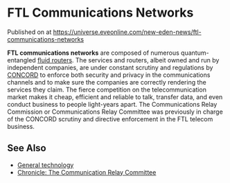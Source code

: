 # FTL Communications Networks
Published on  at https://universe.eveonline.com/new-eden-news/ftl-communications-networks

**FTL communications networks** are composed of numerous quantum-entangled
[fluid routers](4w6FgQepyWkx0g0zXZctHM). The services and routers, albeit owned and
run by independent companies, are under constant scrutiny and regulations by [CONCORD](5DPzMesjfj3XKshPWBUPWt)
to enforce both security and privacy in the communications channels and
to make sure the companies are correctly rendering the services they
claim. The fierce competition on the telecommunication market makes it
cheap, efficient and reliable to talk, transfer data, and even conduct
business to people light-years apart. The Communications Relay
Commission or Communications Relay Committee was previously in charge of
the CONCORD scrutiny and directive enforcement in the FTL telecom
business.

See Also
--------

-   [General technology](587lwcyHwGABUvNLgroYNa)
-   [Chronicle: The Communication Relay Committee](2OinwbGLGevIa7IRi7A9Hp)
